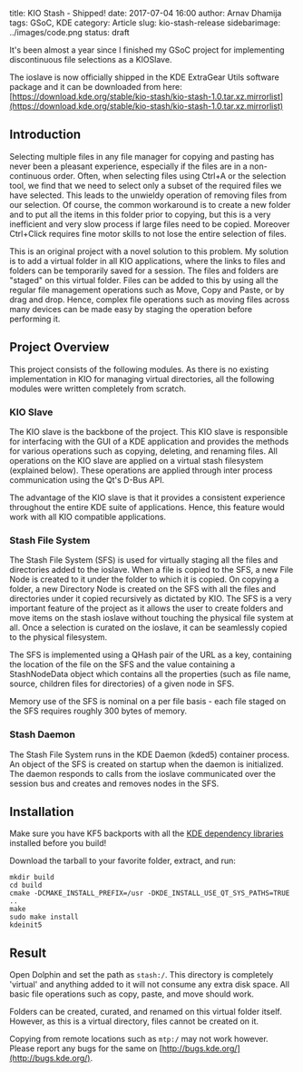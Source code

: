 title: KIO Stash - Shipped!
date: 2017-07-04 16:00
author: Arnav Dhamija
tags: GSoC, KDE
category: Article
slug: kio-stash-release
sidebarimage: ../images/code.png
status: draft

It's been almost a year since I finished my GSoC project for implementing discontinuous file selections as a KIOSlave.

The ioslave is now officially shipped in the KDE ExtraGear Utils software package and it can be downloaded from here: [https://download.kde.org/stable/kio-stash/kio-stash-1.0.tar.xz.mirrorlist](https://download.kde.org/stable/kio-stash/kio-stash-1.0.tar.xz.mirrorlist)

## Introduction

Selecting multiple files in any file manager for copying and pasting has never been a pleasant experience, especially if the files are in a non-continuous order. Often, when selecting files using Ctrl+A or the selection tool, we find that we need to select only a subset of the required files we have selected. This leads to the unwieldy operation of removing files from our selection. Of course, the common workaround is to create a new folder and to put all the items in this folder prior to copying, but this is a very inefficient and very slow process if large files need to be copied. Moreover Ctrl+Click requires fine motor skills to not lose the entire selection of files.

This is an original project with a novel solution to this problem. My solution is to add a virtual folder in all KIO applications, where the links to files and folders can be temporarily saved for a session. The files and folders are "staged" on this virtual folder. Files can be added to this by using all the regular file management operations such as Move, Copy and Paste, or by drag and drop. Hence, complex file operations such as moving files across many devices can be made easy by staging the operation before performing it.

## Project Overview

This project consists of the following modules. As there is no existing implementation in KIO for managing virtual directories, all the following modules were written completely from scratch.

### KIO Slave

The KIO slave is the backbone of the project. This KIO slave is responsible for interfacing with the GUI of a KDE application and provides the methods for various operations such as copying, deleting, and renaming files. All operations on the KIO slave are applied on a virtual stash filesystem (explained below). These operations are applied through inter process communication using the Qt's D-Bus API.

The advantage of the KIO slave is that it provides a consistent experience throughout the entire KDE suite of applications. Hence, this feature would work with all KIO compatible applications.

### Stash File System

The Stash File System (SFS) is used for virtually staging all the files and directories added to the ioslave. When a file is copied to the SFS, a new File Node is created to it under the folder to which it is copied. On copying a folder, a new Directory Node is created on the SFS with all the files and directories under it copied recursively as dictated by KIO. The SFS is a very important feature of the project as it allows the user to create folders and move items on the stash ioslave without touching the physical file system at all. Once a selection is curated on the ioslave, it can be seamlessly copied to the physical filesystem.

The SFS is implemented using a QHash pair of the URL as a key, containing the location of the file on the SFS and the value containing a StashNodeData object which contains all the properties (such as file name, source, children files for directories) of a given node in SFS.

Memory use of the SFS is nominal on a per file basis - each file staged on the SFS requires roughly 300 bytes of memory.

### Stash Daemon

The Stash File System runs in the KDE Daemon (kded5) container process. An object of the SFS is created on startup when the daemon is initialized. The daemon responds to calls from the ioslave communicated over the session bus and creates and removes nodes in the SFS.

## Installation

Make sure you have KF5 backports with all the [KDE dependency libraries](https://community.kde.org/Guidelines_and_HOWTOs/Build_from_source/Install_the_dependencies) installed before you build!

Download the tarball to your favorite folder, extract, and run:

```
mkdir build
cd build
cmake -DCMAKE_INSTALL_PREFIX=/usr -DKDE_INSTALL_USE_QT_SYS_PATHS=TRUE ..
make
sudo make install
kdeinit5
```

## Result

Open Dolphin and set the path as ```stash:/```. This directory is completely 'virtual' and anything added to it will not consume any extra disk space. All basic file operations such as copy, paste, and move should work.

Folders can be created, curated, and renamed on this virtual folder itself. However, as this is a virtual directory, files cannot be created on it.

Copying from remote locations such as ```mtp:/``` may not work however. Please report any bugs for the same on [http://bugs.kde.org/](http://bugs.kde.org/).
